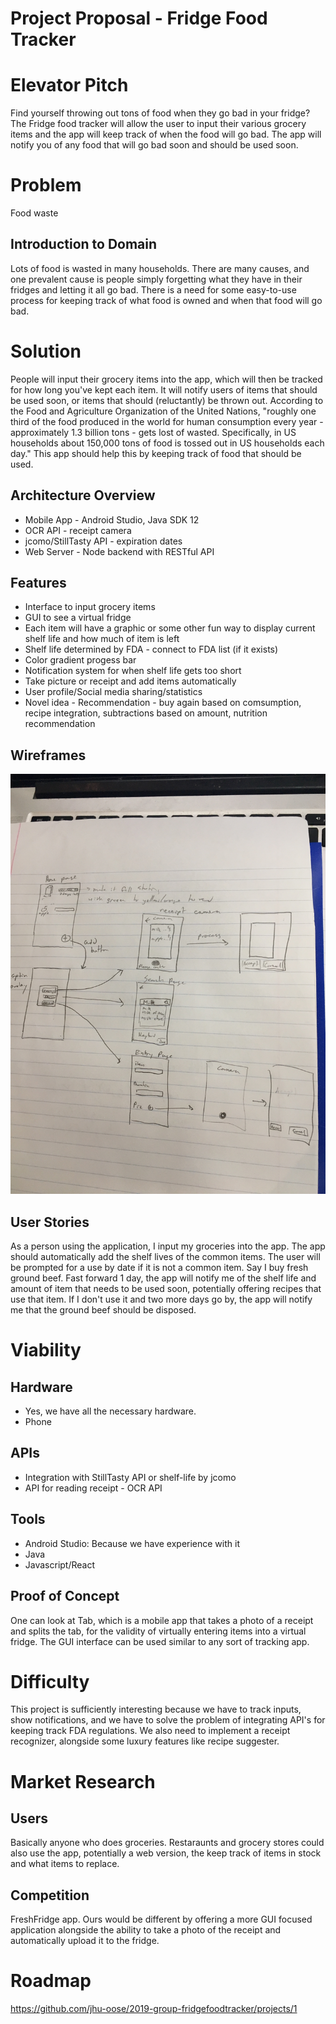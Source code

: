 <!-- These are placeholders that you must fill in. -->


# Project Proposal - Fridge Food Tracker

# Elevator Pitch

Find yourself throwing out tons of food when they go bad in your fridge? The Fridge food tracker will allow the user to input their various grocery items and the app will keep track of when the food will go bad. The app will notify you of any food that will go bad soon and should be used soon.

# Problem

Food waste

## Introduction to Domain

Lots of food is wasted in many households. There are many causes, and one prevalent cause is people simply forgetting what they have in their fridges and letting it all go bad. There is a need for some easy-to-use process for keeping track of what food is owned and when that food will go bad.

# Solution

People will input their grocery items into the app, which will then be tracked for how long you've kept each item. It will notify users of items that should be used soon, or items that should (reluctantly) be thrown out. According to the Food and Agriculture Organization of the United Nations, "roughly one third of the food produced in the world for human consumption every year - approximately 1.3 billion tons - gets lost of wasted. Specifically, in US households about 150,000 tons of food is tossed out in US households each day." This app should help this by keeping track of food that should be used.

## Architecture Overview

* Mobile App - Android Studio, Java SDK 12
* OCR API - receipt camera
* jcomo/StillTasty API - expiration dates
* Web Server - Node backend with RESTful API

## Features

* Interface to input grocery items
* GUI to see a virtual fridge
* Each item will have a graphic or some other fun way to display current shelf life and how much of item is left
* Shelf life determined by FDA - connect to FDA list (if it exists)
* Color gradient progess bar
* Notification system for when shelf life gets too short
* Take picture or receipt and add items automatically
* User profile/Social media sharing/statistics
* Novel idea - Recommendation - buy again based on comsumption, recipe integration, subtractions based on amount, nutrition recommendation
## Wireframes

**<!-- Description, for example, “Events Map” -->**

![Wireframes](Pictures/Wireframes.JPG)

## User Stories

As a person using the application, I input my groceries into the app. The app should automatically add the shelf lives of the common items. The user will be prompted for a use by date if it is not a common item. Say I buy fresh ground beef. Fast forward 1 day, the app will notify me of the shelf life and amount of item that needs to be used soon, potentially offering recipes that use that item. If I don't use it and two more days go by, the app will notify me that the ground beef should be disposed.

# Viability

## Hardware

* Yes, we have all the necessary hardware.
* Phone

## APIs

* Integration with StillTasty API or shelf-life by jcomo
* API for reading receipt - OCR API


## Tools
* Android Studio: Because we have experience with it
* Java
* Javascript/React

## Proof of Concept

One can look at Tab, which is a mobile  app that takes a photo of a receipt and splits the tab, for the validity of virtually entering items into a virtual fridge. The GUI interface can be used similar to any sort of tracking app. 

# Difficulty

This project is sufficiently interesting because we have to track inputs, show notifications, and we have to solve the problem of integrating API's for keeping track FDA regulations. We also need to implement a receipt recognizer, alongside some luxury features like recipe suggester.

# Market Research

## Users

Basically anyone who does groceries. Restaraunts and grocery stores could also use the app, potentially a web version, the keep track of items in stock and what items to replace.

## Competition

FreshFridge app. Ours would be different by offering a more GUI focused application alongside the ability to take a photo of the receipt and automatically upload it to the fridge.

# Roadmap

https://github.com/jhu-oose/2019-group-fridgefoodtracker/projects/1
